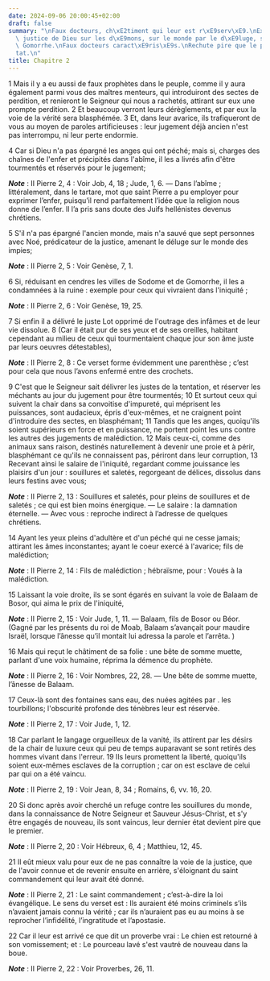 ```yaml
---
date: 2024-09-06 20:00:45+02:00
draft: false
summary: "\nFaux docteurs, ch\xE2timent qui leur est r\xE9serv\xE9.\nExemples de la\
  \ justice de Dieu sur les d\xE9mons, sur le monde par le d\xE9luge, sur Sodome et\
  \ Gomorrhe.\nFaux docteurs caract\xE9ris\xE9s.\nRechute pire que le premier \xE9\
  tat.\n"
title: Chapitre 2
---
```





1 Mais il y a eu aussi de faux prophètes dans le peuple, comme il y aura également parmi vous des maîtres menteurs, qui introduiront des sectes de perdition, et renieront le Seigneur qui nous a rachetés, attirant sur eux une prompte perdition. 2 Et beaucoup verront leurs dérèglements, et par eux la voie de la vérité sera blasphémée. 3 Et, dans leur avarice, ils trafiqueront de vous au moyen de paroles artificieuses : leur jugement déjà ancien n'est pas interrompu, ni leur perte endormie.


4 Car si Dieu n'a pas épargné les anges qui ont péché; mais si, charges des chaînes de l'enfer et précipités dans l'abîme, il les a livrés afin d'être tourmentés et réservés pour le jugement;

***Note*** :  II Pierre 2, 4 : Voir Job, 4, 18 ; Jude, 1, 6. ― Dans l’abîme ; littéralement, dans le tartare, mot que saint Pierre a pu employer pour exprimer l’enfer, puisqu’il rend parfaitement l’idée que la religion nous donne de l’enfer. Il l’a pris sans doute des Juifs hellénistes devenus chrétiens.

5 S'il n'a pas épargné l'ancien monde, mais n'a sauvé que sept personnes avec Noé, prédicateur de la justice, amenant le déluge sur le monde des impies;

***Note*** :  II Pierre 2, 5 : Voir Genèse, 7, 1.

6 Si, réduisant en cendres les villes de Sodome et de Gomorrhe, il les a condamnées à la ruine : exemple pour ceux qui vivraient dans l'iniquité ;

***Note*** :  II Pierre 2, 6 : Voir Genèse, 19, 25.

7 Si enfin il a délivré le juste Lot opprimé de l'outrage des infâmes et de leur vie dissolue. 8 (Car il était pur de ses yeux et de ses oreilles, habitant cependant au milieu de ceux qui tourmentaient chaque jour son âme juste par leurs oeuvres détestables),

***Note*** :  II Pierre 2, 8 : Ce verset forme évidemment une parenthèse ; c’est pour cela que nous l’avons enfermé entre des crochets.

9 C'est que le Seigneur sait délivrer les justes de la tentation, et réserver les méchants au jour du jugement pour être tourmentés; 10 Et surtout ceux qui suivent la chair dans sa convoitise d'impureté, qui méprisent les puissances, sont audacieux, épris d'eux-mêmes, et ne craignent point d'introduire des sectes, en blasphémant; 11 Tandis que les anges, quoiqu'ils soient supérieurs en force et en puissance, ne portent point les uns contre les autres des jugements de malédiction. 12 Mais ceux-ci, comme des animaux sans raison, destinés naturellement à devenir une proie et à périr, blasphémant ce qu'ils ne connaissent pas, périront dans leur corruption, 13 Recevant ainsi le salaire de l'iniquité, regardant comme jouissance les plaisirs d'un jour : souillures et saletés, regorgeant de délices, dissolus dans leurs festins avec vous;

***Note*** :  II Pierre 2, 13 : Souillures et saletés, pour pleins de souillures et de saletés ; ce qui est bien moins énergique. ― Le salaire : la damnation éternelle. ― Avec vous : reproche indirect à l’adresse de quelques chrétiens.

14 Ayant les yeux pleins d'adultère et d'un péché qui ne cesse jamais; attirant les âmes inconstantes; ayant le coeur exercé à l'avarice; fils de malédiction;

***Note*** :  II Pierre 2, 14 : Fils de malédiction ; hébraïsme, pour : Voués à la malédiction.

15 Laissant la voie droite, ils se sont égarés en suivant la voie de Balaam de Bosor, qui aima le prix de l'iniquité,

***Note*** :  II Pierre 2, 15 : Voir Jude, 1, 11. ― Balaam, fils de Bosor ou Béor. (Gagné par les présents du roi de Moab, Balaam s’avançait pour maudire Israël, lorsque l’ânesse qu’il montait lui adressa la parole et l’arrêta. )

16 Mais qui reçut le châtiment de sa folie : une bête de somme muette, parlant d'une voix humaine, réprima la démence du prophète.

***Note*** :  II Pierre 2, 16 : Voir Nombres, 22, 28. ― Une bête de somme muette, l’ânesse de Balaam.

17 Ceux-là sont des fontaines sans eau, des nuées agitées par . les tourbillons; l'obscurité profonde des ténèbres leur est réservée.

***Note*** :  II Pierre 2, 17 : Voir Jude, 1, 12.

18 Car parlant le langage orgueilleux de la vanité, ils attirent par les désirs de la chair de luxure ceux qui peu de temps auparavant se sont retirés des hommes vivant dans l'erreur. 19 Ils leurs promettent la liberté, quoiqu'ils soient eux-mêmes esclaves de la corruption ; car on est esclave de celui par qui on a été vaincu.

***Note*** :  II Pierre 2, 19 : Voir Jean, 8, 34 ; Romains, 6, vv. 16, 20.

20 Si donc après avoir cherché un refuge contre les souillures du monde, dans la connaissance de Notre Seigneur et Sauveur Jésus-Christ, et s'y être engagés de nouveau, ils sont vaincus, leur dernier état devient pire que le premier.

***Note*** :  II Pierre 2, 20 : Voir Hébreux, 6, 4 ; Matthieu, 12, 45.

21 Il eût mieux valu pour eux de ne pas connaître la voie de la justice, que de l'avoir connue et de revenir ensuite en arrière, s'éloignant du saint commandement qui leur avait été donné.

***Note*** :  II Pierre 2, 21 : Le saint commandement ; c’est-à-dire la loi évangélique. Le sens du verset est : Ils auraient été moins criminels s’ils n’avaient jamais connu la vérité ; car ils n’auraient pas eu au moins à se reprocher l’infidélité, l’ingratitude et l’apostasie.

22 Car il leur est arrivé ce que dit un proverbe vrai : Le chien est retourné à son vomissement; et : Le pourceau lavé s'est vautré de nouveau dans la boue.

***Note*** :  II Pierre 2, 22 : Voir Proverbes, 26, 11.

